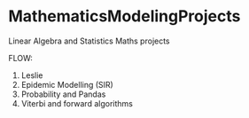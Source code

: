# MathematicsModelingProjects
 Linear Algebra and Statistics Maths projects

FLOW:
1. Leslie
2. Epidemic Modelling (SIR)
3. Probability and Pandas
4. Viterbi and forward algorithms